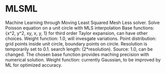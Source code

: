 # MLSML
Machine Learning through Moving Least Squared Mesh Less solver.
Solve Poisson equation on a unit circle with MLS interpolation
Base functions: {x^2, y^2, xy, x, y, 1} for third order Taylor expansion, can have other choices.
Weight function: 1.0, will invesgate variations.
Point distribution: grid points inside unit circle, boundary points on circle.
Resolution is temporarily set to 0.1.
search length: (2*resolution).
Source: 1.0, can be changed. The chosen base function provides maching precision with numerical solution.
Weight function: currently Gaussian, to be improved by ML for optimized accuracy.
